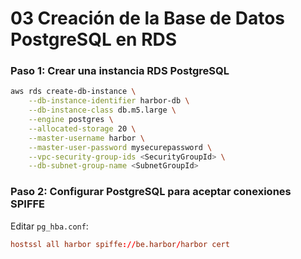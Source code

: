 # **03 Creación de la Base de Datos PostgreSQL en RDS**

### **Paso 1: Crear una instancia RDS PostgreSQL**

```sh
aws rds create-db-instance \
    --db-instance-identifier harbor-db \
    --db-instance-class db.m5.large \
    --engine postgres \
    --allocated-storage 20 \
    --master-username harbor \
    --master-user-password mysecurepassword \
    --vpc-security-group-ids <SecurityGroupId> \
    --db-subnet-group-name <SubnetGroupId>
```

### **Paso 2: Configurar PostgreSQL para aceptar conexiones SPIFFE**

Editar `pg_hba.conf`:

```conf
hostssl all harbor spiffe://be.harbor/harbor cert
```
